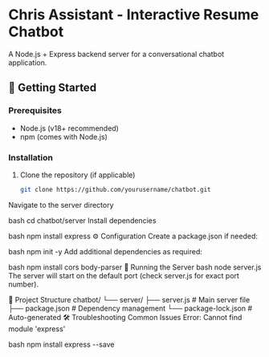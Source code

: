 # Chris Assistant - Interactive Resume Chatbot

A Node.js + Express backend server for a conversational chatbot application.

## 🚀 Getting Started

### Prerequisites
- Node.js (v18+ recommended)
- npm (comes with Node.js)

### Installation
1. Clone the repository (if applicable)
   ```bash
   git clone https://github.com/yourusername/chatbot.git
Navigate to the server directory

bash
cd chatbot/server
Install dependencies

bash
npm install express
⚙️ Configuration
Create a package.json if needed:

bash
npm init -y
Add additional dependencies as required:

bash
npm install cors body-parser
🏃 Running the Server
bash
node server.js
The server will start on the default port (check server.js for exact port number).

📁 Project Structure
chatbot/
└── server/
    ├── server.js         # Main server file
    ├── package.json      # Dependency management
    └── package-lock.json # Auto-generated
🛠 Troubleshooting
Common Issues
Error: Cannot find module 'express'

bash
npm install express --save
